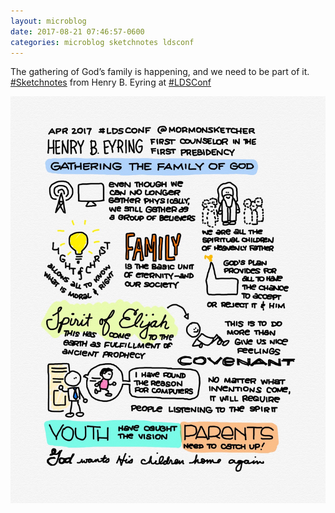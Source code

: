```yaml
---
layout: microblog
date: 2017-08-21 07:46:57-0600
categories: microblog sketchnotes ldsconf
---
```

The gathering of God’s family is happening, and we need to be part of it. [#Sketchnotes](/categories/sketchnotes) from Henry B. Eyring at [#LDSConf](/categories/ldsconf)

![Henry B Eyring Conference Sketchnotes](/images/microblog/201708210746.jpg)
